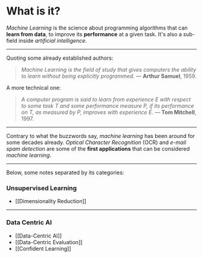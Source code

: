 # What is it?

*Machine Learning* is the science about programming algorithms that can **learn from data**, to improve its **performance** at a given task. It's also a sub-field inside *artificial intelligence*.
___
Quoting some already established authors:

>*Machine Learning is the field of study that gives computers the ability to learn without being explicitly programmed.* — **Arthur Samuel**, 1959.

A more technical one:

>*A computer program is said to learn from experience E with respect to some task T and some performance measure P, if its performance on T, as measured by P, improves with experience E.* — **Tom Mitchell**, 1997.
___

Contrary to what the buzzwords say, *machine learning* has been around for some decades already. *Optical Character Recognition* (OCR) and *e-mail spam detection* are some of the **first applications** that can be considered *machine learning*.
___

Below, some notes separated by its categories:

### Unsupervised Learning
- [[Dimensionality Reduction]]
___
### Data Centric AI
- [[Data-Centric AI]]
- [[Data-Centric Evaluation]]
- [[Confident Learning]]